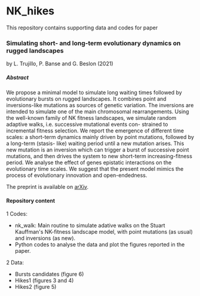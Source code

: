 # NK_hikes
This repository contains supporting data and codes for paper
### Simulating short- and long-term evolutionary dynamics on rugged landscapes
by L. Trujillo, P. Banse and G. Beslon (2021)
##### Abstract
We propose a minimal model to simulate long waiting times followed by evolutionary bursts on rugged landscapes. It combines point and inversions-like mutations as sources of genetic variation. The inversions are intended to simulate one of the main chromosomal rearrangements. Using the well-known family of NK fitness landscapes, we simulate random adaptive walks, i.e. successive mutational events con- strained to incremental fitness selection. We report the emergence of different time scales: a short-term dynamics mainly driven by point mutations, followed by a long-term (stasis- like) waiting period until a new mutation arises. This new mutation is an inversion which can trigger a burst of successive point mutations, and then drives the system to new short-term increasing-fitness period. We analyse the effect of genes epistatic interactions on the evolutionary time scales. We suggest that the present model mimics the process of evolutionary innovation and open-endedness.

The preprint is available on [arXiv](https://arxiv.org/).

#### Repository content
1 Codes:
- nk_walk: Main routine to simulate adative walks on the Stuart Kauffman's NK-fitness landscape model, with point mutations (as usual) and inversions (as new). 
-  Python codes to analyse the data and plot the figures reported in the paper.

2 Data:
-  Bursts candidates (figure 6)
- Hikes1 (figures 3 and 4)
- Hikes2 (figure 5)
